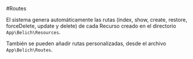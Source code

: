 #Routes 


El sistema genera automáticamente las rutas (index, show, create, restore, forceDelete, update y delete) de cada Recurso creado en el directorio `App\Belich\Resources`.

También se pueden añadir rutas personalizadas, desde el archivo 
`App\Belich\Routes`.
